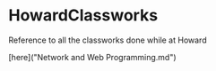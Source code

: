 # HowardClassworks
Reference to all the classworks done while at Howard

[here]("Network and Web Programming.md")

